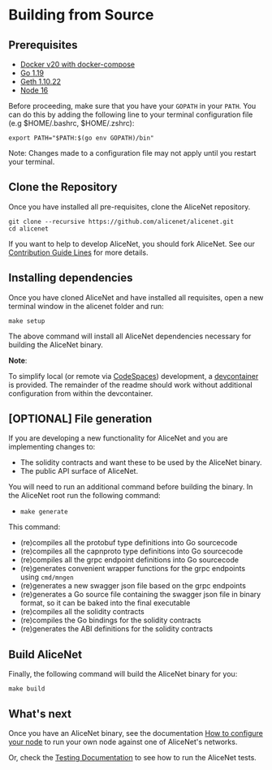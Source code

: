 # Building from Source

## Prerequisites

- [Docker v20 with docker-compose](https://docs.docker.com/get-docker)
- [Go 1.19](https://go.dev/dl/)
- [Geth 1.10.22](https://geth.ethereum.org/docs/install-and-build/installing-geth)
- [Node 16](https://nodejs.org/en/download/)

Before proceeding, make sure that you have your `GOPATH` in your `PATH`. You can do this by adding the following line to your terminal configuration file (e.g $HOME/.bashrc, $HOME/.zshrc):

```shell
export PATH="$PATH:$(go env GOPATH)/bin"
```

Note: Changes made to a configuration file may not apply until you restart your terminal.

## Clone the Repository

Once you have installed all pre-requisites, clone the AliceNet repository.

```shell
git clone --recursive https://github.com/alicenet/alicenet.git
cd alicenet
```

If you want to help to develop AliceNet, you should fork AliceNet. See our [Contribution Guide Lines](../CONTRIBUTING.md) for more details.

## Installing dependencies

Once you have cloned AliceNet and have installed all requisites, open a new terminal window in the alicenet folder and run:

```shell
make setup
```

The above command will install all AliceNet dependencies necessary for building the AliceNet binary.

**Note**:

To simplify local (or remote via [CodeSpaces](https://github.com/features/codespaces)) development, a [devcontainer](https://code.visualstudio.com/docs/remote/containers) is provided. The remainder of the readme should work without additional configuration from within the devcontainer.

## [OPTIONAL] File generation

If you are developing a new functionality for AliceNet and you are implementing changes to:

- The solidity contracts and want these to be used by the AliceNet binary.
- The public API surface of AliceNet.

You will need to run an additional command before building the binary. In the AliceNet root run the following command:

- `make generate`

This command:

- (re)compiles all the protobuf type definitions into Go sourcecode
- (re)compiles all the capnproto type definitions into Go sourcecode
- (re)compiles all the grpc endpoint definitions into Go sourcecode
- (re)generates convenient wrapper functions for the grpc endpoints using `cmd/mngen`
- (re)generates a new swagger json file based on the grpc endpoints
- (re)generates a Go source file containing the swagger json file in binary format, so it can be baked into the final executable
- (re)compiles all the solidity contracts
- (re)compiles the Go bindings for the solidity contracts
- (re)generates the ABI definitions for the solidity contracts

## Build AliceNet

Finally, the following command will build the AliceNet binary for you:

```shell
make build
```

## What's next

Once you have an AliceNet binary, see the documentation [How to configure your node](CONFIGURE.md) to run your own node against one of AliceNet's networks.

Or, check the [Testing Documentation](./TESTING.md) to see how to run the AliceNet tests.
